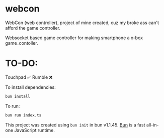 # webcon

WebCon (web controller), project of mine created, cuz my broke ass can't afford the game controller.

Websocket based game controller for making smartphone a x-box game_contoller.

# TO-DO:

Touchpad     ✅ 
Rumble       ❌

To install dependencies:

```bash
bun install
```

To run:

```bash
bun run index.ts
```

This project was created using `bun init` in bun v1.1.45. [Bun](https://bun.sh) is a fast all-in-one JavaScript runtime.
